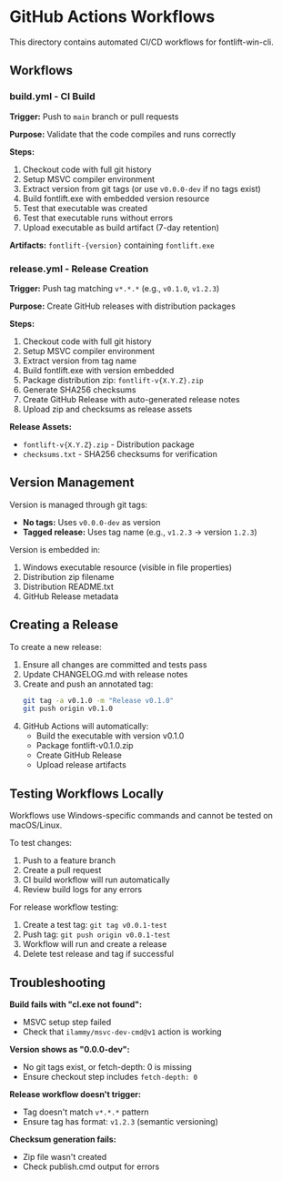 # GitHub Actions Workflows
<!-- this_file: .github/workflows/README.md -->

This directory contains automated CI/CD workflows for fontlift-win-cli.

## Workflows

### build.yml - CI Build

**Trigger:** Push to `main` branch or pull requests

**Purpose:** Validate that the code compiles and runs correctly

**Steps:**
1. Checkout code with full git history
2. Setup MSVC compiler environment
3. Extract version from git tags (or use `v0.0.0-dev` if no tags exist)
4. Build fontlift.exe with embedded version resource
5. Test that executable was created
6. Test that executable runs without errors
7. Upload executable as build artifact (7-day retention)

**Artifacts:** `fontlift-{version}` containing `fontlift.exe`

### release.yml - Release Creation

**Trigger:** Push tag matching `v*.*.*` (e.g., `v0.1.0`, `v1.2.3`)

**Purpose:** Create GitHub releases with distribution packages

**Steps:**
1. Checkout code with full git history
2. Setup MSVC compiler environment
3. Extract version from tag name
4. Build fontlift.exe with version embedded
5. Package distribution zip: `fontlift-v{X.Y.Z}.zip`
6. Generate SHA256 checksums
7. Create GitHub Release with auto-generated release notes
8. Upload zip and checksums as release assets

**Release Assets:**
- `fontlift-v{X.Y.Z}.zip` - Distribution package
- `checksums.txt` - SHA256 checksums for verification

## Version Management

Version is managed through git tags:

- **No tags:** Uses `v0.0.0-dev` as version
- **Tagged release:** Uses tag name (e.g., `v1.2.3` → version `1.2.3`)

Version is embedded in:
1. Windows executable resource (visible in file properties)
2. Distribution zip filename
3. Distribution README.txt
4. GitHub Release metadata

## Creating a Release

To create a new release:

1. Ensure all changes are committed and tests pass
2. Update CHANGELOG.md with release notes
3. Create and push an annotated tag:
   ```bash
   git tag -a v0.1.0 -m "Release v0.1.0"
   git push origin v0.1.0
   ```
4. GitHub Actions will automatically:
   - Build the executable with version v0.1.0
   - Package fontlift-v0.1.0.zip
   - Create GitHub Release
   - Upload release artifacts

## Testing Workflows Locally

Workflows use Windows-specific commands and cannot be tested on macOS/Linux.

To test changes:
1. Push to a feature branch
2. Create a pull request
3. CI build workflow will run automatically
4. Review build logs for any errors

For release workflow testing:
1. Create a test tag: `git tag v0.0.1-test`
2. Push tag: `git push origin v0.0.1-test`
3. Workflow will run and create a release
4. Delete test release and tag if successful

## Troubleshooting

**Build fails with "cl.exe not found":**
- MSVC setup step failed
- Check that `ilammy/msvc-dev-cmd@v1` action is working

**Version shows as "0.0.0-dev":**
- No git tags exist, or fetch-depth: 0 is missing
- Ensure checkout step includes `fetch-depth: 0`

**Release workflow doesn't trigger:**
- Tag doesn't match `v*.*.*` pattern
- Ensure tag has format: `v1.2.3` (semantic versioning)

**Checksum generation fails:**
- Zip file wasn't created
- Check publish.cmd output for errors
